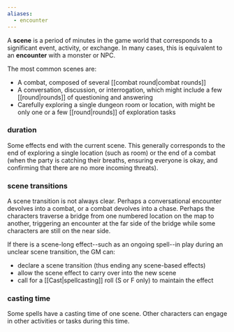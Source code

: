 ```yaml
---
aliases:
  - encounter
---
```


A **scene** is a period of minutes in the game world that corresponds to a significant event, activity, or exchange.  In many cases, this is equivalent to an **encounter** with a monster or NPC.

The most common scenes are:

* A combat, composed of several [[combat round|combat rounds]]
* A conversation, discussion, or interrogation, which might include a few [[round|rounds]] of questioning and answering
* Carefully exploring a single dungeon room or location, with might be only one or a few [[round|rounds]] of exploration tasks

### duration

Some effects end with the current scene.  This generally corresponds to the end of exploring a single location (such as room) or the end of a combat (when the party is catching their breaths, ensuring everyone is okay, and confirming that there are no more incoming threats).

### scene transitions

A scene transition is not always clear.  Perhaps a conversational encounter devolves into a combat, or a combat devolves into a chase. Perhaps the characters traverse a bridge from one numbered location on the map to another, triggering an encounter at the far side of the bridge while some characters are still on the near side.

If there is a scene-long effect--such as an ongoing spell--in play during an unclear scene transition, the GM can:

* declare a scene transition (thus ending any scene-based effects)
* allow the scene effect to carry over into the new scene
* call for a [[Cast|spellcasting]] roll (S or F only) to maintain the effect

### casting time

Some spells have a casting time of one scene.  Other characters can engage in other activities or tasks during this time.
